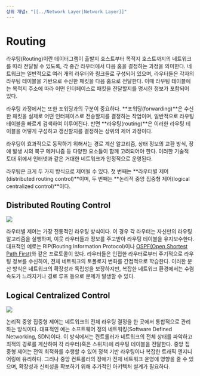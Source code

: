 ```yaml
---
상위 개념: "[[../Network Layer|Network Layer]]"
---
```

# Routing
라우팅(Routing)이란 데이터그램이 출발지 호스트부터 목적지 호스트까지의 네트워크를 따라 전달될 수 있도록, 각 중간 라우터에서 다음 홉을 결정하는 과정을 의미한다. 네트워크는 일반적으로 여러 개의 라우터와 링크들로 구성되어 있으며, 라우터들은 각자의 라우팅 테이블을 기반으로 수신한 패킷을 다음 홉으로 전달한다. 이때 라우팅 테이블에는 목적지 주소에 따라 어떤 인터페이스로 패킷을 전달할지를 명시한 정보가 포함되어 있다.

라우팅 과정에서는 또한 포워딩과의 구분이 중요하다. **포워딩(forwarding)**은 수신한 패킷을 실제로 어떤 인터페이스로 전송할지를 결정하는 작업이며, 일반적으로 라우팅 테이블을 빠르게 검색하여 이루어진다. 반면 **라우팅(routing)**은 이러한 라우팅 테이블을 어떻게 구성하고 갱신할지를 결정하는 상위의 제어 과정이다.

라우팅이 효과적으로 동작하기 위해서는 경로 계산 알고리즘, 상태 정보의 교환 방식, 장애 발생 시의 복구 메커니즘 등 다양한 요소들이 함께 고려되어야 한다. 이러한 기술적 토대 위에서 인터넷과 같은 거대한 네트워크가 안정적으로 운영된다.

라우팅은 크게 두 가지 방식으로 제어될 수 있다. 첫 번째는 **라우터별 제어(distributed routing control)**이며, 두 번째는 **논리적 중앙 집중형 제어(logical centralized control)**이다.

## Distributed Routing Control
![](https://i.imgur.com/UCVpKyg.png)


라우터별 제어는 가장 전통적인 라우팅 방식이다. 이 경우 각 라우터는 자신만의 라우팅 알고리즘을 실행하며, 이웃 라우터들과 정보를 주고받아 라우팅 테이블을 유지보수한다. 대표적인 예로는 RIP(Routing Information Protocol)이나 [OSPF(Open Shortest Path First)](Autonomous%20System/OSPF.md)와 같은 프로토콜이 있다. 라우터들은 인접한 라우터로부터 주기적으로 라우팅 정보를 수신하여, 전체 네트워크의 토폴로지 변화를 간접적으로 학습한다. 이러한 분산 방식은 네트워크의 확장성과 독립성을 보장하지만, 복잡한 네트워크 환경에서는 수렴 속도가 느려지거나 경로 루프 등으로 문제가 발생할 수 있다.

  
## Logical Centralized Control
![](https://i.imgur.com/6ykkfgm.png)

논리적 중앙 집중형 제어는 네트워크의 전체 라우팅 결정을 한 곳에서 통합적으로 관리하는 방식이다. 대표적인 예는 소프트웨어 정의 네트워킹(Software Defined Networking, SDN)이다. 이 방식에서는 컨트롤러가 네트워크의 전체 상태를 파악하고 최적의 경로를 계산하여 각 라우터(혹은 스위치)에 라우팅 테이블을 전달한다. 중앙 집중형 제어는 전역 최적화를 수행할 수 있어 정책 기반 라우팅이나 복잡한 트래픽 엔지니어링에 유리하다. 그러나 중앙 컨트롤러의 장애가 전체 네트워크 운영에 영향을 줄 수 있으며, 확장성과 신뢰성을 확보하기 위해 추가적인 아키텍처 설계가 필요하다.

  

